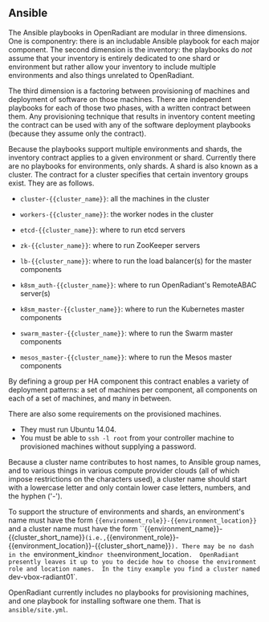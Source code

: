 ## Ansible

The Ansible playbooks in OpenRadiant are modular in three dimensions.
One is componentry: there is an includable Ansible playbook for each
major component.  The second dimension is the inventory: the playbooks
do *not* assume that your inventory is entirely dedicated to one shard
or environment but rather allow your inventory to include multiple
environments and also things unrelated to OpenRadiant.

The third dimension is a factoring between provisioning of machines
and deployment of software on those machines.  There are independent
playbooks for each of those two phases, with a written contract
between them.  Any provisioning technique that results in inventory
content meeting the contract can be used with any of the software
deployment playbooks (because they assume only the contract).

Because the playbooks support multiple environments and shards, the
inventory contract applies to a given environment or shard.  Currently
there are no playbooks for environments, only shards.  A shard is also
known as a cluster.  The contract for a cluster specifies that certain
inventory groups exist.  They are as follows.

* `cluster-{{cluster_name}}`: all the machines in the cluster

* `workers-{{cluster_name}}`: the worker nodes in the cluster

* `etcd-{{cluster_name}}`: where to run etcd servers

* `zk-{{cluster_name}}`: where to run ZooKeeper servers

* `lb-{{cluster_name}}`: where to run the load balancer(s) for the master components

* `k8sm_auth-{{cluster_name}}`: where to run OpenRadiant's RemoteABAC server(s)

* `k8sm_master-{{cluster_name}}`: where to run the Kubernetes master components

* `swarm_master-{{cluster_name}}`: where to run the Swarm master components

* `mesos_master-{{cluster_name}}`: where to run the Mesos master components

By defining a group per HA component this contract enables a variety
of deployment patterns: a set of machines per component, all
components on each of a set of machines, and many in between.

There are also some requirements on the provisioned machines.
* They must run Ubuntu 14.04.
* You must be able to `ssh -l root` from your controller machine to provisioned machines without supplying a password.

Because a cluster name contributes to host names, to Ansible group
names, and to various things in various compute provider clouds (all
of which impose restrictions on the characters used), a cluster name
should start with a lowercase letter and only contain lower case
letters, numbers, and the hyphen ('-').

To support the structure of environments and shards, an environment's
name must have the form
`{{environment_role}}-{{environment_location}}` and a cluster name
must have the form ``{{environment_name}}-{{cluster_short_name}}`
(i.e.,
`{{environment_role}}-{{environment_location}}-{{cluster_short_name}}`).
There may be no dash in the `environment_kind` nor the
`environment_location`.  OpenRadiant presently leaves it up to you to
decide how to choose the environment role and location names.  In the
tiny example you find a cluster named `dev-vbox-radiant01`.

OpenRadiant currently includes no playbooks for provisioning machines,
and one playbook for installing software one them.  That is
`ansible/site.yml`.
